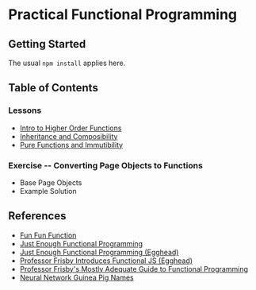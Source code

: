 # Practical Functional Programming

## Getting Started
The usual `npm install` applies here. 

## Table of Contents
### Lessons
* [Intro to Higher Order Functions](/lessons/lesson-1)
* [Inheritance and Composibility](/lessons/lesson-2)
* [Pure Functions and Immutibility](/lessons/lesson-3)

### Exercise -- Converting Page Objects to Functions
* Base Page Objects
* Example Solution 

## References
* [Fun Fun Function](https://www.youtube.com/playlist?list=PL0zVEGEvSaeEd9hlmCXrk5yUyqUag-n84)
* [Just Enough Functional Programming](https://github.com/kyleshevlin/just-enough-fp-lessons)
* [Just Enough Functional Programming (Egghead)](https://github.com/kyleshevlin/just-enough-fp-lesson://egghead.io/courses/just-enough-functional-programming-in-javascript)
* [Professor Frisby Introduces Functional JS (Egghead)](https://egghead.io/courses/professor-frisby-introduces-composable-functional-javascript)
* [Professor Frisby's Mostly Adequate Guide to Functional Programming](https://egghead.io/courses/professor-frisby-introduces-composable-functional-javascrip://github.com/MostlyAdequate/mostly-adequate-guide)
* [Neural Network Guinea Pig Names](https://aiweirdness.com/post/161854386267/neural-networks-can-name-guinea-pigs)
